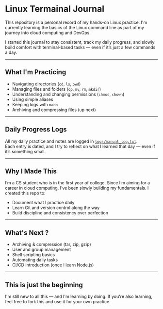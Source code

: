 # Linux Termainal Journal
This repository is a personal record of my hands-on Linux practice. I'm currently learning the basics of the Linux command line as part of my journey into cloud computing and DevOps.

I started this journal to stay consistent, track my daily progress, and slowly build comfort with terminal-based tasks — even if it’s just a few commands a day.

---

## What I'm Practicing
- Navigating directories (`cd`, `ls`, `pwd`)
- Managing files and folders (`cp`, `mv`, `rm`, `mkdir`)
- Understanding and changing permissions (`chmod`, `chown`)
- Using simple aliases
- Keeping logs with `nano`
- Archiving and compressing files (up next)

---

## Daily Progress Logs
All my daily practice and notes are logged in [`logs/manual_log.txt`](logs/manual_log.txt).  
Each entry is dated, and I try to reflect on what I learned that day — even if it’s something small.

---

## Why I Made This
I’m a CS student who is in the first year of college. Since I’m aiming for a career in cloud computing, I’ve been slowly building my fundamentals. I created this repo to:

- Document what I practice daily
- Learn Git and version control along the way
- Build discipline and consistency over perfection

---

## What's Next ?
- Archiving & compression (tar, zip, gzip)
- User and group management
- Shell scripting basics
- Automating daily tasks
- CI/CD introduction (once I learn Node.js)

---

## This is just the beginning
I'm still new to all this — and I'm learning by doing. If you're also learning, feel free to fork this and use it for your own practice.

